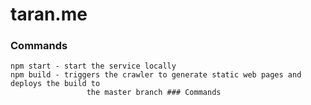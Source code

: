 # taran.me

### Commands

```
npm start - start the service locally
npm build - triggers the crawler to generate static web pages and deploys the build to
                 the master branch ### Commands
```
